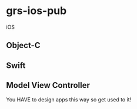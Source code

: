 # grs-ios-pub
iOS

## Object-C

## Swift

## Model View Controller

You HAVE to design apps this way so get used to it!
